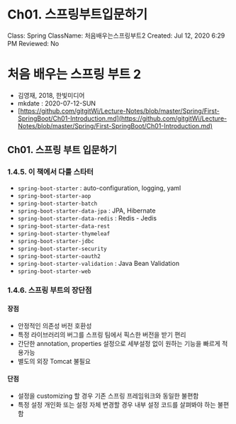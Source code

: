 # Ch01. 스프링부트입문하기

Class: Spring
ClassName: 처음배우는스프링부트2
Created: Jul 12, 2020 6:29 PM
Reviewed: No

# 처음 배우는 스프링 부트 2

- 김영재, 2018, 한빛미디어
- mkdate : 2020-07-12-SUN
- [https://github.com/gitgitWi/Lecture-Notes/blob/master/Spring/First-SpringBoot/Ch01-Introduction.md](https://github.com/gitgitWi/Lecture-Notes/blob/master/Spring/First-SpringBoot/Ch01-Introduction.md)

## Ch01. 스프링 부트 입문하기

### 1.4.5. 이 책에서 다룰 스타터

- `spring-boot-starter` : auto-configuration, logging, yaml
- `spring-boot-starter-aop`
- `spring-boot-starter-batch`
- `spring-boot-starter-data-jpa` : JPA, Hibernate
- `spring-boot-starter-data-redis` : Redis - Jedis
- `spring-boot-starter-data-rest`
- `spring-boot-starter-thymeleaf`
- `spring-boot-starter-jdbc`
- `spring-boot-starter-security`
- `spring-boot-starter-oauth2`
- `spring-boot-starter-validation` : Java Bean Validation
- `spring-boot-starter-web`

### 1.4.6. 스프링 부트의 장단점

#### 장점

- 안정적인 의존성 버전 호환성
- 특정 라이브러리의 버그를 스프링 팀에서 픽스한 버전을 받기 편리
- 간단한 annotation, properties 설정으로 세부설정 없이 원하는 기능을 빠르게 적용가능
- 별도의 외장 Tomcat 불필요

#### 단점

- 설정을 customizing 할 경우 기존 스프링 프레임워크와 동일한 불편함
- 특정 설정 개인화 또는 설정 자체 변경할 경우 내부 설정 코드를 살펴봐야 하는 불편함